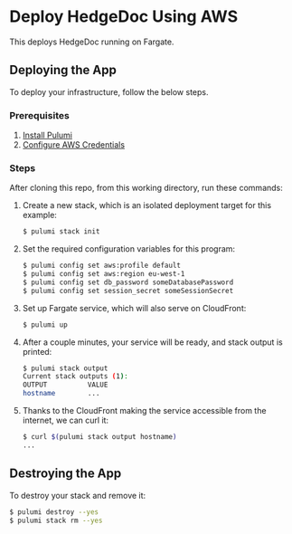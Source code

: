# Deploy HedgeDoc Using AWS

This deploys HedgeDoc running on Fargate.

## Deploying the App

To deploy your infrastructure, follow the below steps.

### Prerequisites

1. [Install Pulumi](https://www.pulumi.com/docs/get-started/install/)
2. [Configure AWS Credentials](https://www.pulumi.com/docs/intro/cloud-providers/aws/setup/)

### Steps

After cloning this repo, from this working directory, run these commands:

1. Create a new stack, which is an isolated deployment target for this example:

    ```bash
    $ pulumi stack init
    ```

2. Set the required configuration variables for this program:

    ```bash
    $ pulumi config set aws:profile default
    $ pulumi config set aws:region eu-west-1
    $ pulumi config set db_password someDatabasePassword
    $ pulumi config set session_secret someSessionSecret
    ```

3. Set up Fargate service, which will also serve on CloudFront:

    ```bash
    $ pulumi up
    ```

4. After a couple minutes, your service will be ready, and stack output is printed:

    ```bash
    $ pulumi stack output
    Current stack outputs (1):
    OUTPUT          VALUE
    hostname        ...
    ```

5. Thanks to the CloudFront making the service accessible from the internet, we can curl it:

    ```bash
    $ curl $(pulumi stack output hostname)
    ...
    ```

## Destroying the App

To destroy your stack and remove it:

```bash
$ pulumi destroy --yes
$ pulumi stack rm --yes
```
